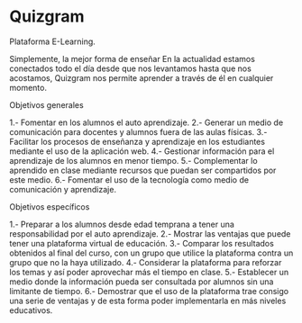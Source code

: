 # Quizgram
Plataforma E-Learning.

Simplemente, la mejor forma de enseñar
En la actualidad estamos conectados todo el día desde que nos levantamos hasta que nos acostamos, Quizgram nos permite aprender a través de él en cualquier momento.


Objetivos generales

1.- Fomentar en los alumnos el auto aprendizaje.
2.- Generar un medio de comunicación para docentes y alumnos fuera de las
aulas físicas.
3.- Facilitar los procesos de enseñanza y aprendizaje en los estudiantes
mediante el uso de la aplicación web.
4.- Gestionar información para el aprendizaje de los alumnos en menor tiempo.
5.- Complementar lo aprendido en clase mediante recursos que puedan ser
compartidos por este medio.
6.- Fomentar el uso de la tecnología como medio de comunicación y aprendizaje.

Objetivos específicos

1.- Preparar a los alumnos desde edad temprana a tener una responsabilidad
por el auto aprendizaje.
2.- Mostrar las ventajas que puede tener una plataforma virtual de educación.
3.- Comparar los resultados obtenidos al final del curso, con un grupo que utilice
la plataforma contra un grupo que no la haya utilizado.
4.- Considerar la plataforma para reforzar los temas y así poder aprovechar más
el tiempo en clase.
5.- Establecer un medio donde la información pueda ser consultada por alumnos
sin una limitante de tiempo.
6.- Demostrar que el uso de la plataforma trae consigo una serie de ventajas y
de esta forma poder implementarla en más niveles educativos.
